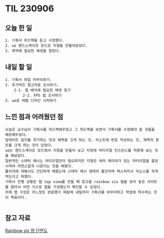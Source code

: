 TIL 230906
======

오늘 한 일
------

	1. 기획서 피드백을 듣고 수정했다.
	2. ue 랜드스케이프 모드로 지형을 만들어보았다.
	3. 제작에 필요한 에셋을 찾았다.
 
내일 할 일
------

	1. 기획서 파일 마무리하기.
 	2. 추가적인 참고자료 조사하기.
		2-1. 맵 배치에 필요한 에셋 찾기
  	        2-2. FPS 맵 조사하기
	3. ue로 레벨 디자인 시작하기

느낀 점과 어려웠던 점
------
```
오늘은 교수님이 기획서를 피드백해주었고 그 피드백을 보면서 기획서를 수정해야 할 것들을 메모해두었다.
업데이트 일지를 추가하는 것과 제목을 크게 하는 것, 리스트에 번호 작성하는 것, 제목의 폰트를 크게 하는 것이 있었다.
ue는 랜드스케이프 모드에서 지형을 만들어 보고 지형에 머티리얼 인스턴스를 적용해 보는 것을 해보았다.
일반적인 스태틱 메시는 머티리얼만이 필요하지만 지형은 여러 레이어가 있는 머티리얼을 할당시켜야 자연스럽게 나온다는 것을 배웠다.
폴리지에 대해서도 간단하게 배웠는데 스태틱 메시 형태의 물건이며 텍스처라서 리소스를 적게 먹는다고 하였다.
기획서 진행 상황은 맵 top view를 만들 때 참고할 rainbow six 맵을 모아 놓은 사이트를 찾아서 어떤 식으로 맵을 구성했는지 확인할 수 있었다.
어제 맵 구성은 어느정도 완료했기 때문에 내일까지 기획서를 마무리하고 작업에 착수하는 것이 목표이다.


```

참고 자료
------

[Rainbow six 맵 단면도 ](http://www.r6maps.com/#club/1/secure)


